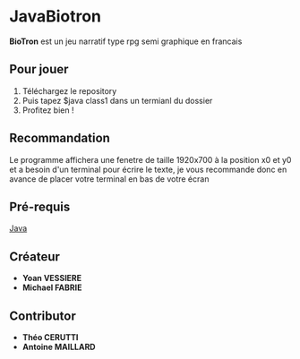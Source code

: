 # JavaBiotron

**BioTron** est un jeu narratif type rpg semi graphique en francais

## Pour jouer

1) Téléchargez le repository
2) Puis tapez $java class1 dans un termianl du dossier
3) Profitez bien !

## Recommandation

Le programme affichera une fenetre de taille 1920x700 à la position x0 et y0 et a besoin d'un terminal pour écrire le texte, je vous recommande donc en avance de placer votre terminal en bas de votre écran

## Pré-requis

[Java](https://www.java.com/fr/)


## Créateur

* **Yoan VESSIERE**
* **Michael FABRIE**


## Contributor

* **Théo CERUTTI**
* **Antoine MAILLARD**
